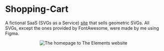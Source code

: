 # Shopping-Cart

A fictional SaaS (SVGs as a Service) [site](https://anordinaryusername.github.io/Shopping-Cart/#/) that sells geometric SVGs. All SVGs, except the ones provided by FontAwesome, were made by me using Figma.

<div align="center">
        <img alt="The homepage to The Elements website" src="https://i.imgur.com/0ewdlIZ_d.webp?maxwidth=1520&fidelity=grand">
</div>
